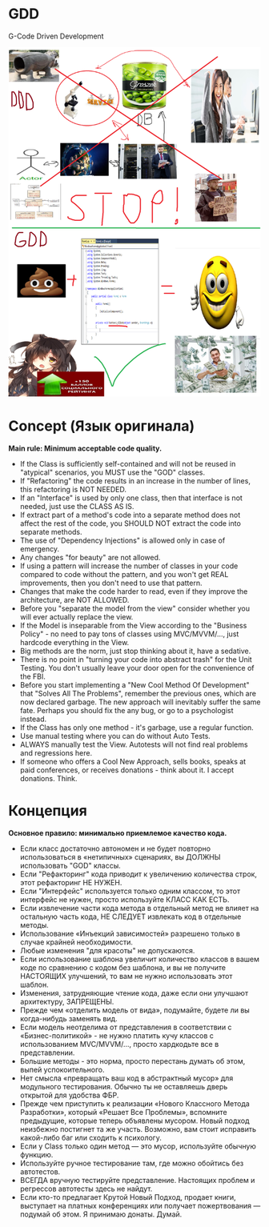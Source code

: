 # GDD
G-Code Driven Development  

![GDD](gdd.png)

# Concept (Язык оригинала)
**Main rule: Minimum acceptable code quality.**
- If the Class is sufficiently self-contained and will not be reused in "atypical" scenarios, you MUST use the "GOD" classes.
- If "Refactoring" the code results in an increase in the number of lines, this refactoring is NOT NEEDED.
- If an "Interface" is used by only one class, then that interface is not needed, just use the CLASS AS IS.
- If extract part of a method's code into a separate method does not affect the rest of the code, you SHOULD NOT extract the code into separate methods.
- The use of "Dependency Injections" is allowed only in case of emergency.
- Any changes "for beauty" are not allowed.
- If using a pattern will increase the number of classes in your code compared to code without the pattern, and you won't get REAL improvements, then you don't need to use that pattern.
- Changes that make the code harder to read, even if they improve the architecture, are NOT ALLOWED.
- Before you "separate the model from the view" consider whether you will ever actually replace the view.
- If the Model is inseparable from the View according to the "Business Policy" - no need to pay tons of classes using MVC/MVVM/..., just hardcode everything in the View.
- Big methods are the norm, just stop thinking about it, have a sedative.
- There is no point in "turning your code into abstract trash" for the Unit Testing. You don't usually leave your door open for the convenience of the FBI.
- Before you start implementing a "New Cool Method Of Development" that "Solves All The Problems", remember the previous ones, which are now declared garbage. The new approach will inevitably suffer the same fate. Perhaps you should fix the any bug, or go to a psychologist instead.
- If the Сlass has only one method - it's garbage, use a regular function.
- Use manual testing where you can do without Auto Tests.
- ALWAYS manually test the View. Autotests will not find real problems and regressions here.
- If someone who offers a Cool New Approach, sells books, speaks at paid conferences, or receives donations - think about it. I accept donations. Think.

# Концепция
**Основное правило: минимально приемлемое качество кода.**
- Если класс достаточно автономен и не будет повторно использоваться в «нетипичных» сценариях, вы ДОЛЖНЫ использовать "GOD" классы.
- Если "Рефакторинг" кода приводит к увеличению количества строк, этот рефакторинг НЕ НУЖЕН.
- Если "Интерфейс" используется только одним классом, то этот интерфейс не нужен, просто используйте КЛАСС КАК ЕСТЬ.
- Если извлечение части кода метода в отдельный метод не влияет на остальную часть кода, НЕ СЛЕДУЕТ извлекать код в отдельные методы.
- Использование «Инъекций зависимостей» разрешено только в случае крайней необходимости.
- Любые изменения "для красоты" не допускаются.
- Если использование шаблона увеличит количество классов в вашем коде по сравнению с кодом без шаблона, и вы не получите НАСТОЯЩИХ улучшений, то вам не нужно использовать этот шаблон.
- Изменения, затрудняющие чтение кода, даже если они улучшают архитектуру, ЗАПРЕЩЕНЫ.
- Прежде чем «отделить модель от вида», подумайте, будете ли вы когда-нибудь заменять вид.
- Если модель неотделима от представления в соответствии с «Бизнес-политикой» - не нужно платить кучу классов с использованием MVC/MVVM/..., просто хардкодьте все в представлении.
- Большие методы - это норма, просто перестань думать об этом, выпей успокоительного.
- Нет смысла «превращать ваш код в абстрактный мусор» для модульного тестирования. Обычно ты не оставляешь дверь открытой для удобства ФБР.
- Прежде чем приступить к реализации «Нового Классного Метода Разработки», который «Решает Все Проблемы», вспомните предыдущие, которые теперь объявлены мусором. Новый подход неизбежно постигнет та же участь. Возможно, вам стоит исправить какой-либо баг или сходить к психологу.
- Если у Сlass только один метод — это мусор, используйте обычную функцию.
- Используйте ручное тестирование там, где можно обойтись без автотестов.
- ВСЕГДА вручную тестируйте представление. Настоящих проблем и регрессов автотесты здесь не найдут.
- Если кто-то предлагает Крутой Новый Подход, продает книги, выступает на платных конференциях или получает пожертвования — подумай об этом. Я принимаю донаты. Думай.
